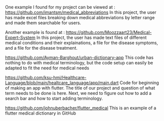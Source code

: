 One example I found for my project can be viewed at : https://github.com/imantsm/medical_abbreviations
In this project, the user has made excel files breaking down medical abbreviations by letter range and made them searchable for users.

Another example is found at : https://github.com/Moozzaart23/Medical-Expert-System
In this project, the user has made text files of different medical conditions and their explainations, a file for the disease symptoms, and a file for the disease treatment.

https://github.com/Ayman-Barghout/urban-dictionary-app
This code has nothing to do with medical terminology, but the code setup can easily be adapted to fit the need for medical needs

https://github.com/ksu-hmi/Healthcare-Language/blob/main/healtcare_language/app/main.dart 
Code for beginning of making an app with flutter.  The title of our project and question of what term needs to be done is here.  Next, we need to figure out how to add a search bar and how to start adding terminology.

https://github.com/johnuberbacher/flutter_medical 
This is an example of a flutter medical dictionary in GitHub
